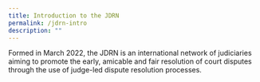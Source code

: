 ```yaml
---
title: Introduction to the JDRN
permalink: /jdrn-intro
description: ""
---
```




Formed in March 2022, the JDRN is an international network of judiciaries aiming to promote the early, amicable and fair resolution of court disputes through the use of judge-led dispute resolution processes.
